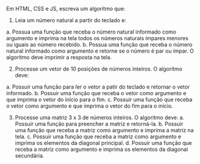 Em HTML, CSS e JS, escreva um algoritmo que:
1) Leia um número natural a partir do teclado e:

a. Possua uma função que receba o número natural informado como argumento
e imprima na tela todos os números naturais ímpares menores ou iguais ao
número recebido.
b. Possua uma função que receba o número natural informado como argumento
e retorne se o número é par ou ímpar. O algoritmo deve imprimir a resposta
na tela.

2) Processe um vetor de 10 posições de números inteiros. O algoritmo deve:

a. Possuir uma função para ler o vetor a patir do teclado e retornar o vetor
informado.
b. Possuir uma função que receba o vetor como argumento e que imprima o
vetor do início para o fim.
c. Possuir uma função que receba o vetor como argumento e que imprima o
vetor do fim para o início.

3) Processe uma matriz 3 x 3 de números inteiros. O algoritmo deve:
a. Possuir uma função para preencher a matriz e retorná-la.
b. Possuir uma função que receba a matriz como argumento e imprima a matriz
na tela.
c. Possuir uma função que receba a matriz como argumento e imprima os
elementos da diagonal principal.
d. Possuir uma função que receba a matriz como argumento e imprima os
elementos da diagonal secundária.